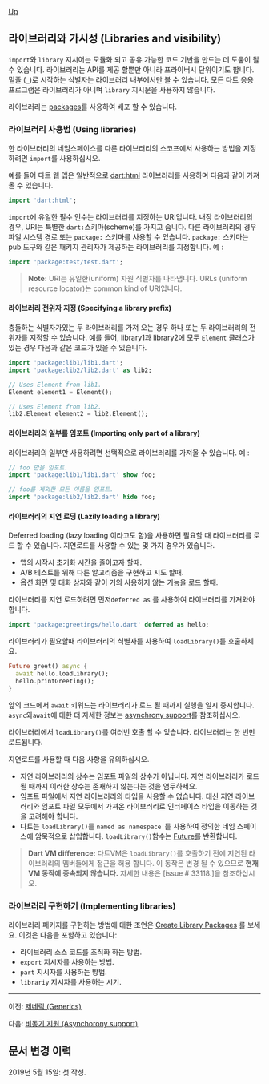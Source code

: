 [Up](./index.md)

##  라이브러리와 가시성 (Libraries and visibility)

`import`와 `library` 지시어는 모듈화 되고 공유 가능한 코드 기반을 만드는 데 도움이 될 수 있습니다. 라이브러리는 API를 제공 할뿐만 아니라 프라이버시 단위이기도 합니다. 밑줄 (`_`)로 시작하는 식별자는 라이브러리 내부에서만 볼 수 있습니다. 모든 다트 응용 프로그램은 라이브러리가 아니며 `library` 지시문을 사용하지 않습니다.

라이브러리는 [packages](https://dart.dev/guides/packages)를 사용하여 배포 할 수 있습니다.

<p id="using-libraries"/>

###  라이브러리 사용법 (Using libraries)

한 라이브러리의 네임스페이스를 다른 라이브러리의 스코프에서 사용하는 방법을 지정하려면 `import`를 사용하십시오.

예를 들어 다트 웹 앱은 일반적으로 [dart:html](https://api.dartlang.org/stable/dart-html) 라이브러리를 사용하며 다음과 같이 가져올 수 있습니다.

```dart
import 'dart:html';
```

`import`에 유일한 필수 인수는 라이브러리를 지정하는 URI입니다. 내장 라이브러리의 경우, URI는 특별한 `dart:`스키마(scheme)를 가지고 습니다. 다른 라이브러리의 경우 파일 시스템 경로 또는 `package:` 스키마를 사용할 수 있습니다.  `package:` 스키마는 pub 도구와 같은 패키지 관리자가 제공하는 라이브러리를 지정합니다. 예 :

```dart
import 'package:test/test.dart';
```

> **Note:** URI는 유일한(uniform) 자원 식별자를 나타냅니다. URLs (uniform resource locator)는 common kind of URI입니다.

<p id="specifying-a-library-prefix"/>

#### 라이브러리 전위자 지정 (Specifying a library prefix)

충돌하는 식별자가있는 두 라이브러리를 가져 오는 경우 하나 또는 두 라이브러리의 전위자를 지정할 수 있습니다. 예를 들어, library1과 library2에 모두 `Element` 클래스가 있는 경우 다음과 같은 코드가 있을 수 있습니다.

```dart
import 'package:lib1/lib1.dart';
import 'package:lib2/lib2.dart' as lib2;

// Uses Element from lib1.
Element element1 = Element();

// Uses Element from lib2.
lib2.Element element2 = lib2.Element();
```

<p id="importing-only-part-of-a-library"/>

#### 라이브러리의 일부를 임포트 (Importing only part of a library)

라이브러리의 일부만 사용하려면 선택적으로 라이브러리를 가져올 수 있습니다. 예 :

```dart
// foo 만을 임포트.
import 'package:lib1/lib1.dart' show foo;

// foo를 제외한 모든 이름을 임포트.
import 'package:lib2/lib2.dart' hide foo;
```

<p id="lazily-loading-a-library"/>

#### 라이브러리의 지연 로딩 (Lazily loading a library)

Deferred loading (lazy loading 이라고도 함)을 사용하면 필요할 때 라이브러리를 로드 할 수 있습니다. 지연로드를 사용할 수 있는 몇 가지 경우가 있습니다.

- 앱의 시작시 초기화 시간을 줄이고자 할때.
- A/B 테스트를 위해 다른 알고리즘을 구현하고 시도 할때.
- 옵션 화면 및 대화 상자와 같이 거의 사용하지 않는 기능을 로드 할때.

라이브러리를 지연 로드하려면 먼저`deferred as` 를 사용하여 라이브러리를 가져와야 합니다.

```dart
import 'package:greetings/hello.dart' deferred as hello;
```

라이브러리가 필요할때 라이브러리의 식별자를 사용하여 `loadLibrary()`를 호출하세요.

```dart
Future greet() async {
  await hello.loadLibrary();
  hello.printGreeting();
}
```

앞의 코드에서 `await` 키워드는 라이브러리가 로드 될 때까지 실행을 일시 중지합니다. `async`와`await`에 대한 더 자세한 정보는 [asynchrony support](asynchrony_support.md)를 참조하십시오.

라이브러리에서 `loadLibrary()`를 여러번 호출 할 수 있습니다. 라이브러리는 한 번만 로드됩니다.

지연로드를 사용할 때 다음 사항을 유의하십시오.

- 지연 라이브러리의 상수는 임포트 파일의 상수가 아닙니다. 지연 라이브러리가 로드 될 때까지 이러한 상수는 존재하지 않는다는 것을 염두하세요.
- 임포트 파일에서 지연 라이브러리의 타입을 사용할 수 없습니다. 대신 지연 라이브러리와 임포트 파일 모두에서 가져온 라이브러리로 인터페이스 타입을 이동하는 것을 고려해야 합니다.
- 다트는 `loadLibrary()`를 `named as namespace `를 사용하여 정의한 네임 스페이스에 암묵적으로 삽입합니다. `loadLibrary()`함수는 [Future](asynchrony_support.md#handling-future)를 반환합니다.

> **Dart VM difference:** 다트VM은 `loadLibrary()`를 호출하기 전에 지연된 라이브러리의 멤버들에게 접근을 허용 합니다. 이 동작은 변경 될 수 있으므로 **현재 VM 동작에 종속되지 않습니다.** 자세한 내용은 [issue # 33118.]을 참조하십시오.
>

<p id="implementing-libraries"/>

###  라이브러리 구현하기 (Implementing libraries)

라이브러리 패키지를 구현하는 방법에 대한 조언은 [Create Library Packages](https://dart.dev/guides/libraries/create-library-packages) 를 보세요. 이것은 다음을 포함하고 있습니다:

- 라이브러리 소스 코드를 조직화 하는 방법.
- `export` 지시자를 사용하는 방법.
- `part` 지시자를 사용하는 방법.
- `librariy` 지시자를 사용하는 시기.

---

이전: [제네릭 (Generics)](./generics.md)

다음: [비동기 지원 (Asynchorony support)](./asynchrony_support.md)

## 문서 변경 이력

2019년 5월 15일: 첫 작성.
